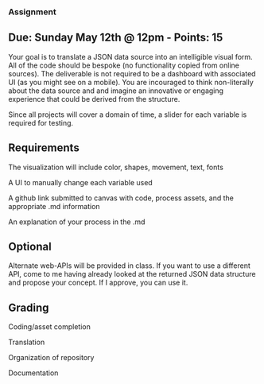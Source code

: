 ### Assignment
## Due: Sunday May 12th @ 12pm - Points: 15

  Your goal is to translate a JSON data source into an intelligible visual form.  All of the
code should be bespoke (no functionality copied from online sources). The deliverable is not required to be a dashboard with associated UI (as you might see on a mobile).  You are incouraged to think non-literally about the data source and and imagine an innovative or engaging experience that could be derived from the structure.

  Since all projects will cover a domain of time, a slider for each variable is required for testing.
  
## Requirements

The visualization will include color, shapes, movement, text, fonts

A UI to manually change each variable used

A github link submitted to canvas with code, process assets, and the appropriate .md information

An explanation of your process in the .md

## Optional

Alternate web-APIs will be provided in class.  If you want to use a different API, come to me having already looked at the returned JSON data structure and propose your concept.  If I approve, you can use it.

## Grading

Coding/asset completion

Translation

Organization of repository

Documentation
